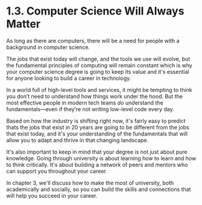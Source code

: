 # 1.3. Computer Science Will Always Matter

As long as there are computers, there will be a need for people with a background in computer science.

The jobs that exist today will change, and the tools we use will evolve, but the fundamental principles of computing will remain constant which is why your computer science degree is going to keep its value and it's essential for anyone looking to build a career in technology.

In a world full of high-level tools and services, it might be tempting to think you don’t need to understand how things work under the hood. But the most effective people in modern tech teams _do_ understand the fundamentals—even if they’re not writing low-level code every day.

Based on how the industry is shifting right now, it's fairly easy to predict thats the jobs that exist in 20 years are going to be different from the jobs that exist today, and it's your understanding of the fundamentals that will allow you to adapt and thrive in that changing landscape.

It's also important to keep in mind that your degree is not just about pure knowledge. Going through university is about learning how to learn and how to think critically. It's about building a network of peers and mentors who can support you throughout your career.

In chapter 3, we'll discuss how to make the most of university, both academically and socially, so you can build the skills and connections that will help you succeed in your career.
